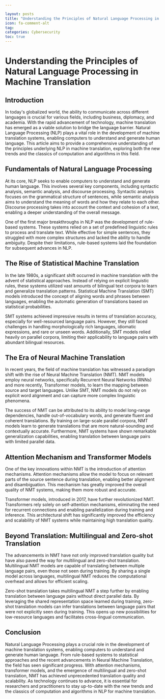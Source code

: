 ```yaml
---

layout: posts
title: "Understanding the Principles of Natural Language Processing in Machine Translation"
icon: fa-comment-alt
tag:      
categories: Cybersecurity
toc: true
---
```




# Understanding the Principles of Natural Language Processing in Machine Translation

## Introduction

In today's globalized world, the ability to communicate across different languages is crucial for various fields, including business, diplomacy, and academia. With the rapid advancement of technology, machine translation has emerged as a viable solution to bridge the language barrier. Natural Language Processing (NLP) plays a vital role in the development of machine translation systems, enabling computers to understand and generate human language. This article aims to provide a comprehensive understanding of the principles underlying NLP in machine translation, exploring both the new trends and the classics of computation and algorithms in this field.

## Fundamentals of Natural Language Processing

At its core, NLP seeks to enable computers to understand and generate human language. This involves several key components, including syntactic analysis, semantic analysis, and discourse processing. Syntactic analysis focuses on the grammatical structure of sentences, while semantic analysis aims to understand the meaning of words and how they relate to each other. Discourse processing takes into account the context and cohesion of a text, enabling a deeper understanding of the overall message.

One of the first major breakthroughs in NLP was the development of rule-based systems. These systems relied on a set of predefined linguistic rules to process and translate text. While effective for simple sentences, they struggled with more complex structures and lacked the ability to handle ambiguity. Despite their limitations, rule-based systems laid the foundation for subsequent advances in NLP.

## The Rise of Statistical Machine Translation

In the late 1980s, a significant shift occurred in machine translation with the advent of statistical approaches. Instead of relying on explicit linguistic rules, these systems utilized vast amounts of bilingual text corpora to learn and generalize translation patterns. Statistical Machine Translation (SMT) models introduced the concept of aligning words and phrases between languages, enabling the automatic generation of translations based on statistical probabilities.

SMT systems achieved impressive results in terms of translation accuracy, especially for well-resourced language pairs. However, they still faced challenges in handling morphologically rich languages, idiomatic expressions, and rare or unseen words. Additionally, SMT models relied heavily on parallel corpora, limiting their applicability to language pairs with abundant bilingual resources.

## The Era of Neural Machine Translation

In recent years, the field of machine translation has witnessed a paradigm shift with the rise of Neural Machine Translation (NMT). NMT models employ neural networks, specifically Recurrent Neural Networks (RNNs) and more recently, Transformer models, to learn the mapping between source and target languages. Unlike SMT, NMT models do not rely on explicit word alignment and can capture more complex linguistic phenomena.

The success of NMT can be attributed to its ability to model long-range dependencies, handle out-of-vocabulary words, and generate fluent and coherent translations. By training on large-scale parallel corpora, NMT models learn to generate translations that are more natural-sounding and contextually accurate. Furthermore, NMT systems have shown remarkable generalization capabilities, enabling translation between language pairs with limited parallel data.

## Attention Mechanism and Transformer Models

One of the key innovations within NMT is the introduction of attention mechanisms. Attention mechanisms allow the model to focus on relevant parts of the source sentence during translation, enabling better alignment and disambiguation. This mechanism has greatly improved the overall quality of NMT systems, making them more robust and accurate.

Transformer models, introduced in 2017, have further revolutionized NMT. Transformers rely solely on self-attention mechanisms, eliminating the need for recurrent connections and enabling parallelization during training and inference. This architectural shift has significantly improved the efficiency and scalability of NMT systems while maintaining high translation quality.

## Beyond Translation: Multilingual and Zero-shot Translation

The advancements in NMT have not only improved translation quality but have also paved the way for multilingual and zero-shot translation. Multilingual NMT models are capable of translating between multiple language pairs, even those not seen during training. By sharing a single model across languages, multilingual NMT reduces the computational overhead and allows for efficient scaling.

Zero-shot translation takes multilingual NMT a step further by enabling translation between language pairs without direct parallel data. By leveraging the shared representation space learned during training, zero-shot translation models can infer translations between language pairs that were not explicitly seen during training. This opens up new possibilities for low-resource languages and facilitates cross-lingual communication.

## Conclusion

Natural Language Processing plays a crucial role in the development of machine translation systems, enabling computers to understand and generate human language. From rule-based systems to statistical approaches and the recent advancements in Neural Machine Translation, the field has seen significant progress. With attention mechanisms, transformer models, and the emergence of multilingual and zero-shot translation, NMT has achieved unprecedented translation quality and scalability. As technology continues to advance, it is essential for researchers and practitioners to stay up-to-date with the new trends and the classics of computation and algorithms in NLP for machine translation.
